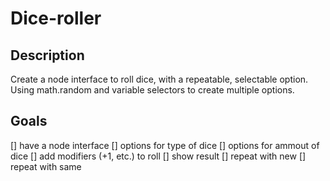 # Dice-roller

## Description

Create a node interface to roll dice, with a repeatable, selectable option. Using math.random and variable selectors to create multiple options.

## Goals

[] have a node interface
[] options for type of dice
[] options for ammout of dice
[] add modifiers (+1, etc.) to roll
[] show result
[] repeat with new
[] repeat with same
